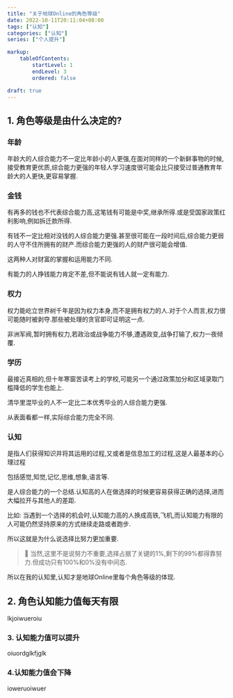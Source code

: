 ```yaml
---
title: "关于地球Online的角色等级"
date: 2022-10-11T20:11:04+08:00
tags: ["认知"]
categories: ["认知"]
series: ["个人提升"]

markup:
    tableOfContents:
        startLevel: 1
        endLevel: 3
        ordered: false

draft: true
---
```


## 1. 角色等级是由什么决定的?

### 年龄

年龄大的人综合能力不一定比年龄小的人更强,在面对同样的一个新鲜事物的时候,接受教育更优质,综合能力更强的年轻人学习速度很可能会比只接受过普通教育年龄大的人更快,更容易掌握.

### 金钱

有再多的钱也不代表综合能力高,这笔钱有可能是中奖,继承所得.或是受国家政策红利影响,例如拆迁款所得.

有钱不一定比相对没钱的人综合能力更强.甚至很可能在一段时间后,综合能力更弱的人守不住所拥有的财产.而综合能力更强的人的财产很可能会增值.

这两种人对财富的掌握和运用能力不同.

有能力的人挣钱能力肯定不差,但不能说有钱人就一定有能力.

### 权力

权力能屹立世界树千年是因为权力本身,而不是拥有权力的人.对于个人而言,权力很可能随时被剥夺.那些被处理的贪官即可证明这一点.

非洲军阀,暂时拥有权力,若政治或战争能力不够,遭遇政变,战争打输了,权力一夜倾覆.

### 学历

最接近真相的,但十年寒窗苦读考上的学校,可能另一个通过政策加分和区域录取门槛降低的学生也能上.

清华里混毕业的人不一定比二本优秀毕业的人综合能力更强.

从表面看都一样,实际综合能力完全不同.

### 认知

是指人们获得知识并将其运用的过程,又或者是信息加工的过程,这是人最基本的心理过程

包括感觉,知觉,记忆,思维,想象,语言等.

是人综合能力的一个总结.认知高的人在做选择的时候更容易获得正确的选择,进而大幅拉开与其他人的差距.

比如: 当遇到一个选择的机会时,认知能力高的人换成高铁,飞机,而认知能力有限的人可能仍然坚持原来的方式继续走路或者跑步.

所以这就是为什么说选择比努力更加重要.

> 🚧 当然,这里不是说努力不重要,选择占据了关键的1%,剩下的99%都得靠努力.但成功只有100%和0%没有中间态.

所以在我的认知里,认知才是地球Online里每个角色等级的体现.

## 2. 角色认知能力值每天有限

lkjoiwueroiu

### 3. 认知能力值可以提升

oiuordglkfjglk

### 4.认知能力值会下降

ioweruoiwuer
